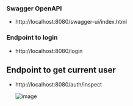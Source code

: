 ### Swagger OpenAPI
- http://localhost:8080/swagger-ui/index.html

### Endpoint to login
- http://localhost:8080/login

## Endpoint to get current user
- http://localhost:8080/auth/inspect

  ![image](https://github.com/user-attachments/assets/71f596d8-f84c-47e1-8fd8-988e85faab3e)
